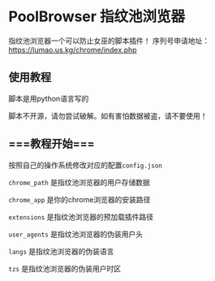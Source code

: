 # PoolBrowser 指纹池浏览器
指纹池浏览器一个可以防止女巫的脚本插件！
序列号申请地址：https://lumao.us.kg/chrome/index.php

## 使用教程
脚本是用python语言写的

脚本不开源，请勿尝试破解。如有害怕数据被盗，请不要使用！

## ===教程开始===
按照自己的操作系统修改对应的配置``config.json``

``chrome_path`` 是指纹池浏览器的用户存储数据

``chrome_app`` 是你的chrome浏览器的安装路径

``extensions`` 是指纹池浏览器的预加载插件路径

``user_agents`` 是指纹池浏览器的伪装用户头

``langs`` 是指纹池浏览器的伪装语言

``tzs`` 是指纹池浏览器的伪装用户时区
